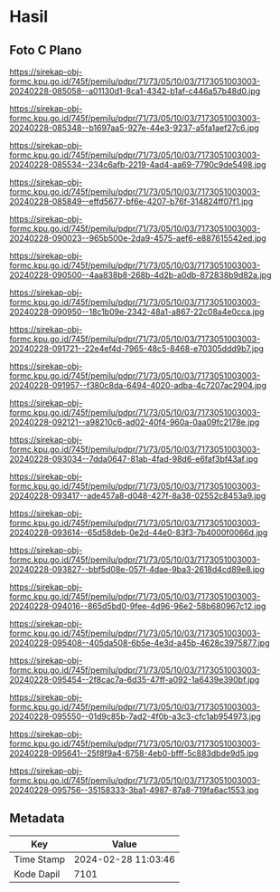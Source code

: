 # Hasil

## Foto C Plano

https://sirekap-obj-formc.kpu.go.id/745f/pemilu/pdpr/71/73/05/10/03/7173051003003-20240228-085058--a01130d1-8ca1-4342-b1af-c446a57b48d0.jpg

https://sirekap-obj-formc.kpu.go.id/745f/pemilu/pdpr/71/73/05/10/03/7173051003003-20240228-085348--b1697aa5-927e-44e3-9237-a5fa1aef27c6.jpg

https://sirekap-obj-formc.kpu.go.id/745f/pemilu/pdpr/71/73/05/10/03/7173051003003-20240228-085534--234c6afb-2219-4ad4-aa69-7790c9de5498.jpg

https://sirekap-obj-formc.kpu.go.id/745f/pemilu/pdpr/71/73/05/10/03/7173051003003-20240228-085849--effd5677-bf6e-4207-b76f-314824ff07f1.jpg

https://sirekap-obj-formc.kpu.go.id/745f/pemilu/pdpr/71/73/05/10/03/7173051003003-20240228-090023--965b500e-2da9-4575-aef6-e887615542ed.jpg

https://sirekap-obj-formc.kpu.go.id/745f/pemilu/pdpr/71/73/05/10/03/7173051003003-20240228-090500--4aa838b8-268b-4d2b-a0db-872838b9d82a.jpg

https://sirekap-obj-formc.kpu.go.id/745f/pemilu/pdpr/71/73/05/10/03/7173051003003-20240228-090950--18c1b09e-2342-48a1-a867-22c08a4e0cca.jpg

https://sirekap-obj-formc.kpu.go.id/745f/pemilu/pdpr/71/73/05/10/03/7173051003003-20240228-091721--22e4ef4d-7965-48c5-8468-e70305ddd9b7.jpg

https://sirekap-obj-formc.kpu.go.id/745f/pemilu/pdpr/71/73/05/10/03/7173051003003-20240228-091957--f380c8da-6494-4020-adba-4c7207ac2904.jpg

https://sirekap-obj-formc.kpu.go.id/745f/pemilu/pdpr/71/73/05/10/03/7173051003003-20240228-092121--a98210c6-ad02-40f4-960a-0aa09fc2178e.jpg

https://sirekap-obj-formc.kpu.go.id/745f/pemilu/pdpr/71/73/05/10/03/7173051003003-20240228-093034--7dda0647-81ab-4fad-98d6-e6faf3bf43af.jpg

https://sirekap-obj-formc.kpu.go.id/745f/pemilu/pdpr/71/73/05/10/03/7173051003003-20240228-093417--ade457a8-d048-427f-8a38-02552c8453a9.jpg

https://sirekap-obj-formc.kpu.go.id/745f/pemilu/pdpr/71/73/05/10/03/7173051003003-20240228-093614--65d58deb-0e2d-44e0-83f3-7b4000f0066d.jpg

https://sirekap-obj-formc.kpu.go.id/745f/pemilu/pdpr/71/73/05/10/03/7173051003003-20240228-093827--bbf5d08e-057f-4dae-9ba3-2618d4cd89e8.jpg

https://sirekap-obj-formc.kpu.go.id/745f/pemilu/pdpr/71/73/05/10/03/7173051003003-20240228-094016--865d5bd0-9fee-4d96-96e2-58b680967c12.jpg

https://sirekap-obj-formc.kpu.go.id/745f/pemilu/pdpr/71/73/05/10/03/7173051003003-20240228-095408--405da508-6b5e-4e3d-a45b-4628c3975877.jpg

https://sirekap-obj-formc.kpu.go.id/745f/pemilu/pdpr/71/73/05/10/03/7173051003003-20240228-095454--2f8cac7a-6d35-47ff-a092-1a6439e390bf.jpg

https://sirekap-obj-formc.kpu.go.id/745f/pemilu/pdpr/71/73/05/10/03/7173051003003-20240228-095550--01d9c85b-7ad2-4f0b-a3c3-cfc1ab954973.jpg

https://sirekap-obj-formc.kpu.go.id/745f/pemilu/pdpr/71/73/05/10/03/7173051003003-20240228-095641--25f8f9a4-6758-4eb0-bfff-5c883dbde9d5.jpg

https://sirekap-obj-formc.kpu.go.id/745f/pemilu/pdpr/71/73/05/10/03/7173051003003-20240228-095756--35158333-3ba1-4987-87a8-719fa6ac1553.jpg


## Metadata

| Key        | Value               |
| ---------- | ------------------- |
| Time Stamp | 2024-02-28 11:03:46 |
| Kode Dapil | 7101                |



